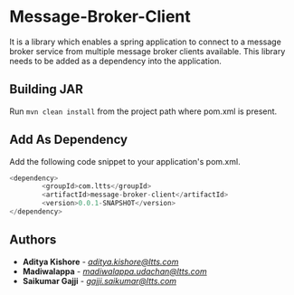 # Message-Broker-Client 
It is a library which enables a spring application to connect to a message broker service from multiple message broker clients available. This library needs to be added as a dependency into the application.

## Building JAR
Run `mvn clean install` from the project path where pom.xml is present.

## Add As Dependency 
Add the following code snippet to your application's pom.xml.

```python
<dependency>
		<groupId>com.ltts</groupId>
		<artifactId>message-broker-client</artifactId>
		<version>0.0.1-SNAPSHOT</version>
</dependency>
```

## Authors
* **Aditya Kishore** - *aditya.kishore@ltts.com*
* **Madiwalappa** - *madiwalappa.udachan@ltts.com*
* **Saikumar Gajji** - *gajji.saikumar@ltts.com*
